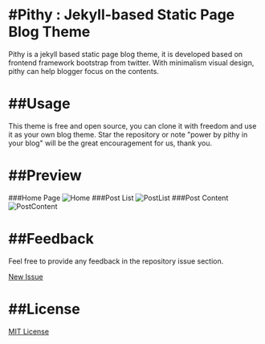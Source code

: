 #Pithy : Jekyll-based Static Page Blog Theme
===

Pithy is a jekyll based static page blog theme, it is developed based on frontend framework bootstrap from twitter. With minimalism visual design, pithy can help blogger focus on the contents.

##Usage
===

This theme is free and open source, you can clone it with freedom and use it as your own blog theme. Star the repository or note "power by pithy in your blog" will be the great encouragement for us, thank you.

##Preview
===
###Home Page
![Home](http://7xlgu7.com1.z0.glb.clouddn.com/pithy-index.jpg)
###Post List
![PostList](http://7xlgu7.com1.z0.glb.clouddn.com/pithy-list.jpg)
###Post Content
![PostContent](http://7xlgu7.com1.z0.glb.clouddn.com/pithy-post.jpg)

##Feedback
===

Feel free to provide any feedback in the repository issue  section.

[New Issue](https://github.com/guovz/pithy/issues/new)

##License
===
[MIT License](https://github.com/guovz/pithy/blob/gh-pages/LICENSE.md)
